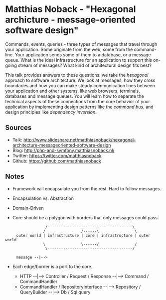 Matthias Noback - "Hexagonal archicture - message-oriented software design"
===========================================================================

Commands, events, queries - three types of messages that travel through your application. Some originate from the web, 
some from the command-line. Your application sends some of them to a database, or a message queue. What is the ideal
infrastructure for an application to support this on-going stream of messages? What kind of architectural design fits 
best?

This talk provides answers to these questions: we take the *hexagonal* approach to software architecture. We look at 
messages, how they cross boundaries and how you can make steady communication lines between your application and other 
systems, like web browsers, terminals, databases and message queues. You will learn how to separate the technical 
aspects of these connections from the core behavior of your application by implementing design patterns like the 
*command bus*, and design principles like *dependency inversion*.

Sources
-------

 * Talk: <http://www.slideshare.net/matthiasnoback/hexagonal-architecture-messageoriented-software-design>
 * Blog: <http://php-and-symfony.matthiasnoback.nl/>
 * Twitter: <https://twitter.com/matthiasnoback>
 * Github: <https://github.com/matthiasnoback>

Notes
-----

 * Framework will encapsulate you from the rest. Hard to follow messages.
 * Encapsulation vs. Abstraction
 * Domain-Driven

 * Core should be a polygon with borders that only messages could pass.

```
                  /--------------------------------------\
                 /                /------\                \
     outer world | infrastructure | core | infrastructure | outer world
                 \                \------/                /
                  \--------------------------------------/
    
     message --|-->

```

 * Each edge/border is a port to the core.
   
   * HTTP --|--> Controller / Request / Response --|--> Command / CommandHandler
   * CommandHandler / RepositoryInterface --|--> Repository / QueryBuilder --|--> Db / Sql query

